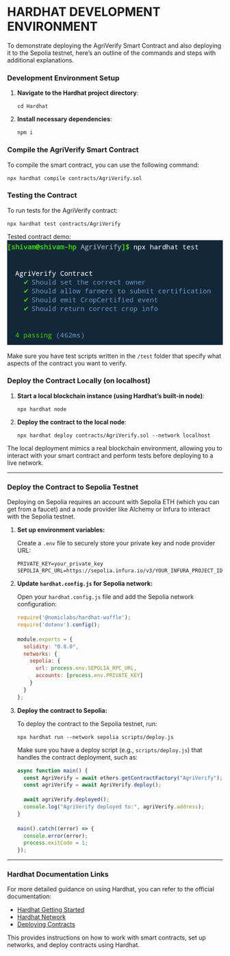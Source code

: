 # HARDHAT DEVELOPMENT ENVIRONMENT

To demonstrate deploying the AgriVerify Smart Contract and also deploying it to the Sepolia testnet, here’s an outline of the commands and steps with additional explanations.

### Development Environment Setup

1. **Navigate to the Hardhat project directory**:
   ```shell
   cd Hardhat
   ```

2. **Install necessary dependencies**:
   ```shell
   npm i
   ```

### Compile the AgriVerify Smart Contract

To compile the smart contract, you can use the following command:
```shell
npx hardhat compile contracts/AgriVerify.sol
```

### Testing the Contract

To run tests for the AgriVerify contract:
```shell
npx hardhat test contracts/AgriVerify
```
Tested contract demo:
![alt text](@Assets/image.png)

Make sure you have test scripts written in the `/test` folder that specify what aspects of the contract you want to verify.

### Deploy the Contract Locally (on localhost)

1. **Start a local blockchain instance (using Hardhat’s built-in node)**:
   ```shell
   npx hardhat node
   ```

2. **Deploy the contract to the local node**:
   ```shell
   npx hardhat deploy contracts/AgriVerify.sol --network localhost
   ```

The local deployment mimics a real blockchain environment, allowing you to interact with your smart contract and perform tests before deploying to a live network.

---

### Deploy the Contract to Sepolia Testnet

Deploying on Sepolia requires an account with Sepolia ETH (which you can get from a faucet) and a node provider like Alchemy or Infura to interact with the Sepolia testnet.

1. **Set up environment variables:**

   Create a `.env` file to securely store your private key and node provider URL:

   ```shell
   PRIVATE_KEY=your_private_key
   SEPOLIA_RPC_URL=https://sepolia.infura.io/v3/YOUR_INFURA_PROJECT_ID
   ```

2. **Update `hardhat.config.js` for Sepolia network:**

   Open your `hardhat.config.js` file and add the Sepolia network configuration:
   
   ```javascript
   require('@nomiclabs/hardhat-waffle');
   require('dotenv').config();

   module.exports = {
     solidity: "0.8.0",
     networks: {
       sepolia: {
         url: process.env.SEPOLIA_RPC_URL,
         accounts: [process.env.PRIVATE_KEY]
       }
     }
   };
   ```

3. **Deploy the contract to Sepolia:**

   To deploy the contract to the Sepolia testnet, run:
   ```shell
   npx hardhat run --network sepolia scripts/deploy.js
   ```

   Make sure you have a deploy script (e.g., `scripts/deploy.js`) that handles the contract deployment, such as:

   ```javascript
   async function main() {
     const AgriVerify = await ethers.getContractFactory("AgriVerify");
     const agriVerify = await AgriVerify.deploy();
   
     await agriVerify.deployed();
     console.log("AgriVerify deployed to:", agriVerify.address);
   }
   
   main().catch((error) => {
     console.error(error);
     process.exitCode = 1;
   });
   ```

---

### Hardhat Documentation Links

For more detailed guidance on using Hardhat, you can refer to the official documentation:

- [Hardhat Getting Started](https://hardhat.org/getting-started/)
- [Hardhat Network](https://hardhat.org/hardhat-network/)
- [Deploying Contracts](https://hardhat.org/guides/deploying.html)

This provides instructions on how to work with smart contracts, set up networks, and deploy contracts using Hardhat.

